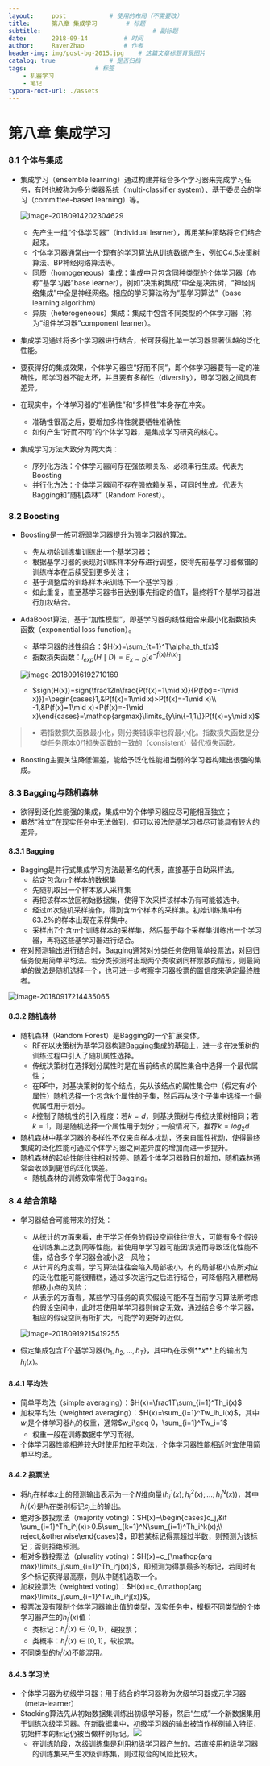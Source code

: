 ```yaml
---
layout:     post   			# 使用的布局（不需要改）
title:      第八章 集成学习		# 标题 
subtitle:                            	# 副标题
date:       2018-09-14 			# 时间
author:     RavenZhao 			# 作者
header-img: img/post-bg-2015.jpg 	# 这篇文章标题背景图片
catalog: true 				# 是否归档
tags:					# 标签
    - 机器学习
    - 笔记
typora-root-url: ./assets
---
```


# 第八章 集成学习

### 8.1 个体与集成

- 集成学习（ensemble learning）通过构建并结合多个学习器来完成学习任务，有时也被称为多分类器系统（multi-classifier system）、基于委员会的学习（committee-based learning）等。

  ![image-20180914202304629](https://ws2.sinaimg.cn/large/0069RVTdgy1fv9ce38yi9j30ie09ewfl.jpg)

  - 先产生一组“个体学习器”（individual learner），再用某种策略将它们结合起来。
  - 个体学习器通常由一个现有的学习算法从训练数据产生，例如C4.5决策树算法、BP神经网络算法等。
  - 同质（homogeneous）集成：集成中只包含同种类型的个体学习器（亦称“基学习器”base learner），例如“决策树集成”中全是决策树，“神经网络集成”中全是神经网络。相应的学习算法称为“基学习算法”（base learning algorithm）
  - 异质（heterogeneous）集成：集成中包含不同类型的个体学习器（称为“组件学习器”component learner）。

- 集成学习通过将多个学习器进行结合，长可获得比单一学习器显著优越的泛化性能。

- 要获得好的集成效果，个体学习器应“好而不同”，即个体学习器要有一定的准确性，即学习器不能太坏，并且要有多样性（diversity），即学习器之间具有差异。

- 在现实中，个体学习器的“准确性”和“多样性”本身存在冲突。

  - 准确性很高之后，要增加多样性就要牺牲准确性
  - 如何产生“好而不同”的个体学习器，是集成学习研究的核心。

- 集成学习方法大致分为两大类：

  - 序列化方法：个体学习器间存在强依赖关系、必须串行生成。代表为Boosting
  - 并行化方法：个体学习器间不存在强依赖关系，可同时生成。代表为Bagging和“随机森林”（Random Forest）。

### 8.2 Boosting

- Boosting是一族可将弱学习器提升为强学习器的算法。

  - 先从初始训练集训练出一个基学习器；
  - 根据基学习器的表现对训练样本分布进行调整，使得先前基学习器做错的训练样本在后续受到更多关注；
  - 基于调整后的训练样本来训练下一个基学习器；
  - 如此重复，直至基学习器书目达到事先指定的值T，最终将T个基学习器进行加权结合。

- AdaBoost算法，基于“加性模型”，即基学习器的线性组合来最小化指数损失函数（exponential loss function）。

  - 基学习器的线性组合：$H(x)=\sum_{t=1}^T\alpha_th_t(x)$
  - 指数损失函数：$l_{exp}(H\mid D)=E_{x\sim D}[e^{-f(x)H(x)}]$

  ![image-20180916192710169](https://ws3.sinaimg.cn/large/006tNc79ly1fvbmjfc5enj30qc0kwdk9.jpg)

  - $sign(H(x))=sign(\frac12ln\frac{P(f(x)=1\mid x)}{P(f(x)=-1\mid x)})=\begin{cases}1,&P(f(x)=1\mid x)>P(f(x)=-1\mid x)\\ -1,&P(f(x)=1\mid x)<P(f(x)=-1\mid x)\end{cases}=\mathop{argmax}\limits_{y\in\{-1,1\}}P(f(x)=y\mid x)$
> - 若指数损失函数最小化，则分类错误率也将最小化。指数损失函数是分类任务原本0/1损失函数的一致的（consistent）替代损失函数。

- Boosting主要关注降低偏差，能给予泛化性能相当弱的学习器构建出很强的集成。

### 8.3 Bagging与随机森林

- 欲得到泛化性能强的集成，集成中的个体学习器应尽可能相互独立；
- 虽然“独立”在现实任务中无法做到，但可以设法使基学习器尽可能具有较大的差异。

#### 8.3.1 Bagging

- Bagging是并行式集成学习方法最著名的代表，直接基于自助采样法。
  - 给定包含$m$个样本的数据集
  - 先随机取出一个样本放入采样集
  - 再把该样本放回初始数据集，使得下次采样该样本仍有可能被选中。
  - 经过$m$次随机采样操作，得到含$m$个样本的采样集。初始训练集中有63.2%的样本出现在采样集中。
  - 采样出$T$个含$m$个训练样本的采样集，然后基于每个采样集训练出一个学习器，再将这些基学习器进行结合。
- 在对预测输出进行结合时，Bagging通常对分类任务使用简单投票法，对回归任务使用简单平均法。若分类预测时出现两个类收到同样票数的情形，则最简单的做法是随机选择一个，也可进一步考察学习器投票的置信度来确定最终胜者。

![image-20180917214435065](https://ws1.sinaimg.cn/large/006tNbRwly1fvcvf0zamgj30pq0cw76r.jpg)

#### 8.3.2 随机森林

- 随机森林（Random Forest）是Bagging的一个扩展变体。
  - RF在以决策树为基学习器构建Bagging集成的基础上，进一步在决策树的训练过程中引入了随机属性选择。
  - 传统决策树在选择划分属性时是在当前结点的属性集合中选择一个最优属性；
  - 在RF中，对基决策树的每个结点，先从该结点的属性集合中（假定有$d$个属性）随机选择一个包含$k$个属性的子集，然后再从这个子集中选择一个最优属性用于划分。
  - $k$控制了随机性的引入程度：若$k=d$，则基决策树与传统决策树相同；若$k=1$，则是随机选择一个属性用于划分；一般情况下，推荐$k=log_2d$
- 随机森林中基学习器的多样性不仅来自样本扰动，还来自属性扰动，使得最终集成的泛化性能可通过个体学习器之间差异度的增加而进一步提升。
- 随机森林的起始性能往往相对较差。随着个体学习器数目的增加，随机森林通常会收敛到更低的泛化误差。
  - 随机森林的训练效率常优于Bagging。

### 8.4 结合策略

- 学习器结合可能带来的好处：

  - 从统计的方面来看，由于学习任务的假设空间往往很大，可能有多个假设在训练集上达到同等性能，若使用单学习器可能因误选而导致泛化性能不佳，结合多个学习器会减小这一风险；
  - 从计算的角度看，学习算法往往会陷入局部极小，有的局部极小点所对应的泛化性能可能很糟糕，通过多次运行之后进行结合，可降低陷入糟糕局部极小点的风险；
  - 从表示的方面看，某些学习任务的真实假设可能不在当前学习算法所考虑的假设空间中，此时若使用单学习器则肯定无效，通过结合多个学习器，相应的假设空间有所扩大，可能学的更好的近似。

  ![image-20180919215419255](https://ws1.sinaimg.cn/large/006tNbRwly1fvf6zh4ht8j30nm0bqtad.jpg)

- 假定集成包含$T$个基学习器$\{h_1,h_2,...,h_T\}$，其中$h_i$在示例**$x$**上的输出为$h_i(x)$。

#### 8.4.1 平均法

- 简单平均法（simple averaging）：$H(x)=\frac1T\sum_{i=1}^Th_i(x)$
- 加权平均法（weighted averaging）：$H(x)=\sum_{i=1}^Tw_ih_i(x)$，其中$w_i$是个体学习器$h_i$的权重，通常$w_i\geq 0，\sum_{i=1}^Tw_i=1$
  - 权重一般在训练数据中学习而得。
- 个体学习器性能相差较大时使用加权平均法，个体学习器性能相近时宜使用简单平均法。

#### 8.4.2 投票法

- 将$h_i$在样本$x$上的预测输出表示为一个$N$维向量$(h_i^1(x);h_i^2(x);...;h_i^N(x))$，其中$h_i^j(x)$是$h_i$在类别标记$c_j$上的输出。
- 绝对多数投票法（majority voting）：$H(x)=\begin{cases}c_j,&if \sum_{i=1}^Th_i^j(x)>0.5\sum_{k=1}^N\sum_{i=1}^Th_i^k(x);\\ reject,&otherwise\end{cases}$，即若某标记得票超过半数，则预测为该标记；否则拒绝预测。
- 相对多数投票法（plurality voting）：$H(x)=c_{\mathop{arg max}\limits_j\sum_{i=1}^Th_i^j(x)}$，即预测为得票最多的标记，若同时有多个标记获得最高票，则从中随机选取一个。
- 加权投票法（weighted voting）：$H(x)=c_{\mathop{arg max}\limits_j\sum_{i=1}^Tw_ih_i^j(x)}$。
- 投票法没有限制个体学习器输出值的类型，现实任务中，根据不同类型的个体学习器产生的$h_i^j(x)$值：
  - 类标记：$h_i^j(x)\in\{0,1\}$，硬投票；
  - 类概率：$h_i^j(x)\in[0,1]$，软投票。
- 不同类型的$h_i^j(x)$不能混用。

#### 8.4.3 学习法

- 个体学习器为初级学习器；用于结合的学习器称为次级学习器或元学习器（meta-learner）
- Stacking算法先从初始数据集训练出初级学习器，然后“生成”一个新数据集用于训练次级学习器。在新数据集中，初级学习器的输出被当作样例输入特征，初始样本的标记仍被当做样例标记。![](https://ws2.sinaimg.cn/large/006tNbRwly1fvf8forv6sj30nk0hydhw.jpg)
  - 在训练阶段，次级训练集是利用初级学习器产生的。若直接用初级学习器的训练集来产生次级训练集，则过拟合的风险比较大。

